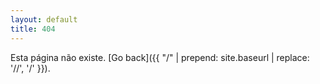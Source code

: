 ```yaml
---
layout: default
title: 404
---
```


Esta página não existe. [Go back]({{ "/" | prepend: site.baseurl | replace: '//', '/' }}).
